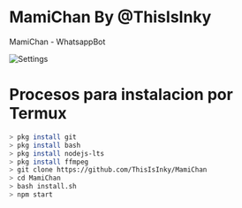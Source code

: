 # MamiChan By @ThisIsInky

MamiChan - WhatsappBot

![Settings](https://github.com/ThisIsInky/MamiChan/blob/main/media/image/menu.jpg)

# Procesos para instalacion por Termux

```bash
> pkg install git
> pkg install bash
> pkg install nodejs-lts
> pkg install ffmpeg
> git clone https://github.com/ThisIsInky/MamiChan
> cd MamiChan
> bash install.sh
> npm start
```
